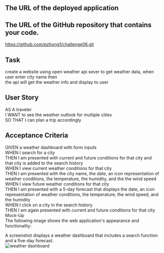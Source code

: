 
## The URL of the deployed application



## The URL of the GitHub repository that contains your code.
https://github.com/pzhong1/challenge06.git


## Task
create a website using open weather api sever to get weather data, when user enter city name then  
the api will get the weather info and display to user   


## User Story  
AS A traveler  
I WANT to see the weather outlook for multiple cities  
SO THAT I can plan a trip accordingly    


## Acceptance Criteria
GIVEN a weather dashboard with form inputs  
WHEN I search for a city  
THEN I am presented with current and future conditions for that city and that city is added to the search history  
WHEN I view current weather conditions for that city  
THEN I am presented with the city name, the date, an icon representation of weather conditions, the temperature, the humidity, and the the wind speed  
WHEN I view future weather conditions for that city  
THEN I am presented with a 5-day forecast that displays the date, an icon representation of weather conditions, the temperature, the wind speed, and the humidity  
WHEN I click on a city in the search history  
THEN I am again presented with current and future conditions for that city  
Mock-Up  
The following image shows the web application's appearance and functionality:  

A screenshot displays a weather dashboard that includes a search function and a five-day forecast.  
![weather dashboard](https://github.com/pzhong1/challenge06/assets/123424361/c0bddac0-a9f0-4ade-abf6-b0ca75aa35c5)


